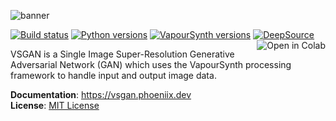 ![banner](https://rawcdn.githack.com/rlaphoenix/VSGAN/d7ad537bffb52bdbd1ad07c825cf016964ac57a2/banner.png)

[![Build status](https://github.com/rlaphoenix/VSGAN/actions/workflows/ci.yml/badge.svg)](https://github.com/rlaphoenix/VSGAN/actions/workflows/ci.yml)
[![Python versions](https://img.shields.io/pypi/pyversions/VSGAN)](https://python.org)
[![VapourSynth versions](https://img.shields.io/badge/vapoursynth-R45.1%2B-informational)](https://vapoursynth.com)
[![DeepSource](https://deepsource.io/gh/rlaphoenix/VSGAN.svg/?label=active+issues&token=VWrr63j6jeWmT-QkIDpS0R9W)](https://deepsource.io/gh/rlaphoenix/VSGAN/?ref=repository-badge)
<a href="https://colab.research.google.com/github/rlaphoenix/VSGAN/blob/master/VSGAN.ipynb">
    <img align="right" src="https://colab.research.google.com/assets/colab-badge.svg" alt="Open in Colab"/>
</a>

VSGAN is a Single Image Super-Resolution Generative Adversarial Network (GAN) which uses the VapourSynth processing framework to handle input and output image data.

**Documentation**: https://vsgan.phoeniix.dev  
**License**: [MIT License](LICENSE)
